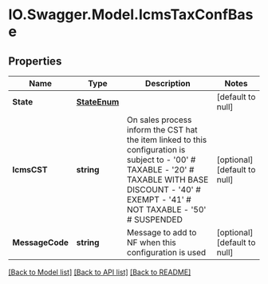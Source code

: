 # IO.Swagger.Model.IcmsTaxConfBase
## Properties

Name | Type | Description | Notes
------------ | ------------- | ------------- | -------------
**State** | [**StateEnum**](StateEnum.md) |  | [default to null]
**IcmsCST** | **string** | On sales process inform the CST hat the item linked to this configuration is subject to - &#39;00&#39; # TAXABLE - &#39;20&#39; # TAXABLE WITH BASE DISCOUNT - &#39;40&#39; # EXEMPT - &#39;41&#39; # NOT TAXABLE - &#39;50&#39; # SUSPENDED  | [optional] [default to null]
**MessageCode** | **string** | Message to add to NF when this configuration is used | [optional] [default to null]

[[Back to Model list]](../README.md#documentation-for-models) [[Back to API list]](../README.md#documentation-for-api-endpoints) [[Back to README]](../README.md)

